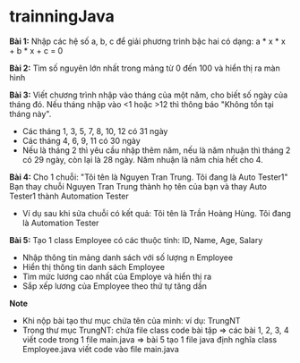 # trainningJava

**Bài 1:**
Nhập các hệ số a, b, c để giải phương trình bậc hai có dạng: a * x * x + b * x + c = 0

**Bài 2:**
Tìm số nguyên lớn nhất trong mảng từ 0 đến 100 và hiển thị ra màn hình

**Bài 3:**
Viết chương trình nhập vào tháng của một năm, cho biết số ngày của tháng đó. Nếu tháng nhập vào <1 hoặc >12 thì thông báo "Không tồn tại tháng này".
- Các tháng 1, 3, 5, 7, 8, 10, 12 có 31 ngày
- Các tháng 4, 6, 9, 11 có 30 ngày
- Nếu là tháng 2 thì yêu cầu nhập thêm năm, nếu là năm nhuận thì tháng 2 có 29 ngày, còn lại là 28 ngày. Năm nhuận là năm chia hết cho 4.

**Bài 4:**
Cho 1 chuỗi: "Tôi tên là Nguyen Tran Trung. Tôi đang là Auto Tester1"
Bạn thay chuỗi Nguyen Tran Trung thành họ tên của bạn và thay Auto Tester1 thành Automation Tester

+ Ví dụ sau khi sửa chuỗi có kết quả:
Tôi tên là Trần Hoàng Hùng. Tôi đang là Automation Tester

**Bài 5:**
Tạo 1 class Employee có các thuộc tính: ID, Name, Age, Salary
* Nhập thông tin mảng danh sách với số lượng n Employee
* Hiển thị thông tin danh sách Employee
* Tìm mức lương cao nhất của Employe và hiển thị ra
* Sắp xếp lương của Employee theo thứ tự tăng dần

**Note**
* Khi nộp bài tạo thư mục chứa tên của mình: ví dụ: TrungNT
* Trong thư mục TrungNT: chứa file class code bài tập 
=> các bài 1, 2, 3, 4 viết code trong 1 file main.java
=> bài 5 tạo 1 file java định nghĩa class Employee.java viết code vào file main.java

